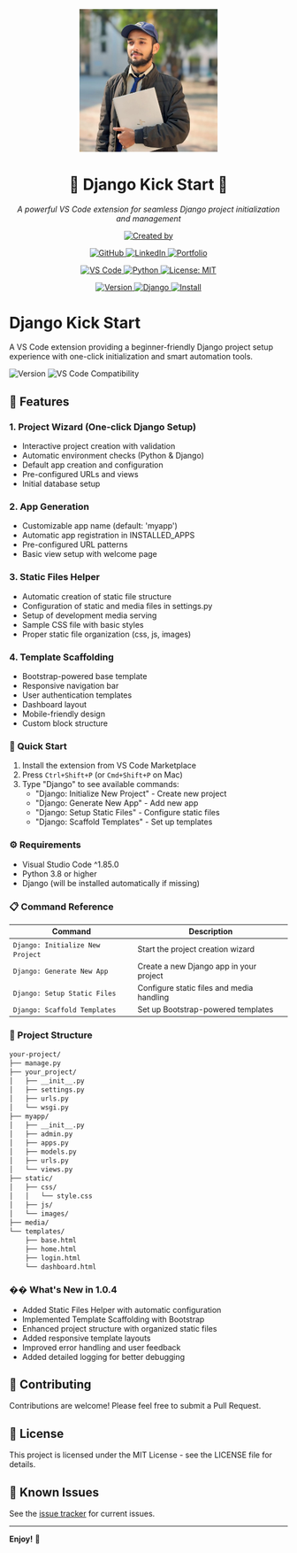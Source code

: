 <div align="center">
  <kbd>
    <img src="https://github.com/jamalihassan0307/Projects-Assets/blob/main/globel%20assets/profile/image.jpg?raw=true" width="250" alt="Jamalihassan0307"/>
  </kbd>
  
  <h1>🚀 Django Kick Start 🚀</h1>
  <p><i>A powerful VS Code extension for seamless Django project initialization and management</i></p>
  
  <p align="center">
    <a href="https://github.com/jamalihassan0307">
      <img src="https://img.shields.io/badge/Created_by-Jam_Ali_Hassan-blue?style=for-the-badge&logo=github&logoColor=white" alt="Created by"/>
    </a>
  </p>

  <p align="center">
    <a href="https://github.com/jamalihassan0307">
      <img src="https://img.shields.io/badge/GitHub-100000?style=for-the-badge&logo=github&logoColor=white" alt="GitHub"/>
    </a>
    <a href="https://www.linkedin.com/in/jamalihassan0307">
      <img src="https://img.shields.io/badge/LinkedIn-0077B5?style=for-the-badge&logo=linkedin&logoColor=white" alt="LinkedIn"/>
    </a>
    <a href="https://jamalihassan0307.github.io/portfolio.github.io">
      <img src="https://img.shields.io/badge/Portfolio-255E63?style=for-the-badge&logo=About.me&logoColor=white" alt="Portfolio"/>
    </a>
  </p>

  <p align="center">
    <a href="https://marketplace.visualstudio.com/items?itemName=jamalihassan.django-kick-start">
      <img src="https://img.shields.io/badge/VS_Code-1.85.0+-373277?style=for-the-badge&logo=visualstudio&logoColor=white" alt="VS Code"/>
    </a>
    <a href="https://www.python.org">
      <img src="https://img.shields.io/badge/Python-3.8+-3776AB?style=for-the-badge&logo=python&logoColor=white" alt="Python"/>
    </a>
    <a href="https://opensource.org/licenses/MIT">
      <img src="https://img.shields.io/badge/License-MIT-yellow.svg?style=for-the-badge" alt="License: MIT"/>
    </a>
  </p>

  <p align="center">
    <a href="https://marketplace.visualstudio.com/items?itemName=jamalihassan0307.django-kick-start">
      <img src="https://img.shields.io/badge/version-1.0.4-blue?style=for-the-badge&logo=visualstudiocode&logoColor=white" alt="Version"/>
    </a>
    <a href="https://www.djangoproject.com">
      <img src="https://img.shields.io/badge/Django-Latest-092E20?style=for-the-badge&logo=django&logoColor=white" alt="Django"/>
    </a>
    <a href="https://marketplace.visualstudio.com/items?itemName=jamalihassan.django-kick-start">
      <img src="https://img.shields.io/badge/VS_Marketplace-Install-blue?style=for-the-badge&logo=visualstudiocode&logoColor=white" alt="Install"/>
    </a>
  </p>
</div>

# Django Kick Start

A VS Code extension providing a beginner-friendly Django project setup experience with one-click initialization and smart automation tools.

![Version](https://img.shields.io/badge/version-1.0.4-blue.svg)
![VS Code Compatibility](https://img.shields.io/badge/vscode-%5E1.85.0-brightgreen.svg)

## 🎯 Features

### 1. Project Wizard (One-click Django Setup)
- Interactive project creation with validation
- Automatic environment checks (Python & Django)
- Default app creation and configuration
- Pre-configured URLs and views
- Initial database setup

### 2. App Generation
- Customizable app name (default: 'myapp')
- Automatic app registration in INSTALLED_APPS
- Pre-configured URL patterns
- Basic view setup with welcome page

### 3. Static Files Helper
- Automatic creation of static file structure
- Configuration of static and media files in settings.py
- Setup of development media serving
- Sample CSS file with basic styles
- Proper static file organization (css, js, images)

### 4. Template Scaffolding
- Bootstrap-powered base template
- Responsive navigation bar
- User authentication templates
- Dashboard layout
- Mobile-friendly design
- Custom block structure

### 🚀 Quick Start

1. Install the extension from VS Code Marketplace
2. Press `Ctrl+Shift+P` (or `Cmd+Shift+P` on Mac)
3. Type "Django" to see available commands:
   - "Django: Initialize New Project" - Create new project
   - "Django: Generate New App" - Add new app
   - "Django: Setup Static Files" - Configure static files
   - "Django: Scaffold Templates" - Set up templates

### ⚙️ Requirements

- Visual Studio Code ^1.85.0
- Python 3.8 or higher
- Django (will be installed automatically if missing)

### 📋 Command Reference

| Command | Description |
|---------|-------------|
| `Django: Initialize New Project` | Start the project creation wizard |
| `Django: Generate New App` | Create a new Django app in your project |
| `Django: Setup Static Files` | Configure static files and media handling |
| `Django: Scaffold Templates` | Set up Bootstrap-powered templates |

### 🔄 Project Structure

```
your-project/
├── manage.py
├── your_project/
│   ├── __init__.py
│   ├── settings.py
│   ├── urls.py
│   └── wsgi.py
├── myapp/
│   ├── __init__.py
│   ├── admin.py
│   ├── apps.py
│   ├── models.py
│   ├── urls.py
│   └── views.py
├── static/
│   ├── css/
│   │   └── style.css
│   ├── js/
│   └── images/
├── media/
└── templates/
    ├── base.html
    ├── home.html
    ├── login.html
    └── dashboard.html
```

### �� What's New in 1.0.4

- Added Static Files Helper with automatic configuration
- Implemented Template Scaffolding with Bootstrap
- Enhanced project structure with organized static files
- Added responsive template layouts
- Improved error handling and user feedback
- Added detailed logging for better debugging

## 🤝 Contributing

Contributions are welcome! Please feel free to submit a Pull Request.

## 📝 License

This project is licensed under the MIT License - see the LICENSE file for details.

## 🐛 Known Issues

See the [issue tracker](https://github.com/jamalihassan0307/django-kick-start/issues) for current issues.

---

**Enjoy!** 🎉
